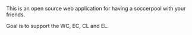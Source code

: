 This is an open source web application for having a soccerpool with your friends.

Goal is to support the WC, EC, CL and EL.